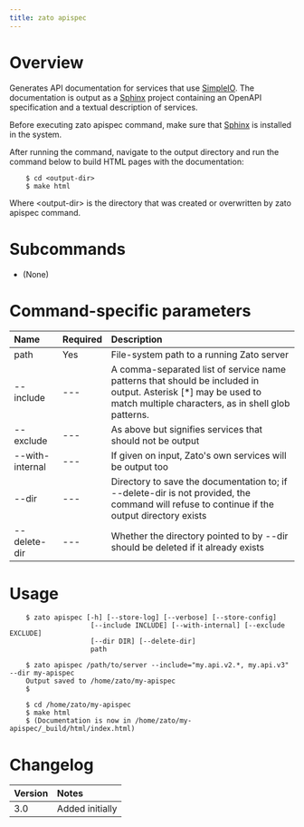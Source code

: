 ```yaml
---
title: zato apispec
---
```


Overview
========

Generates API documentation for services that use [SimpleIO](../../progguide/sio/index). The documentation is output as a
[Sphinx](http://sphinx-doc.org/)
project containing an OpenAPI specification and a textual description of services.

Before executing zato apispec command, make sure that [Sphinx](http://sphinx-doc.org/) is installed in the system.

After running the command, navigate to the output directory and run the command below to build
HTML pages with the documentation:

```
    $ cd <output-dir>
    $ make html
```

Where \<output-dir\> is the directory that was created or overwritten by zato apispec command.

Subcommands
===========

-   (None)

Command-specific parameters
===========================

| Name             | Required | Description                                                                                                                                                              |
|:-----------------|:---------|:-------------------------------------------------------------------------------------------------------------------------------------------------------------------------|
| path             | Yes      | File-system path to a running Zato server                                                                                                                                |
| \--include       | \-\--    | A comma-separated list of service name patterns that should be included in output.  Asterisk \[\*\] may be used to match multiple characters, as in shell glob patterns. |
| \--exclude       | \-\--    | As above but signifies services that should not be output                                                                                                                |
| \--with-internal | \-\--    | If given on input, Zato\'s own services will be output too                                                                                                               |
| \--dir           | \-\--    | Directory to save the documentation to; if \--delete-dir is not provided,   the command will refuse to continue if the output directory exists                           |
| \--delete-dir    | \-\--    | Whether the directory pointed to by \--dir should be deleted if it already exists                                                                                        |

Usage
=====

```
    $ zato apispec [-h] [--store-log] [--verbose] [--store-config]
                    [--include INCLUDE] [--with-internal] [--exclude EXCLUDE]
                    [--dir DIR] [--delete-dir]
                    path

    $ zato apispec /path/to/server --include="my.api.v2.*, my.api.v3" --dir my-apispec
    Output saved to /home/zato/my-apispec
    $

    $ cd /home/zato/my-apispec
    $ make html
    $ (Documentation is now in /home/zato/my-apispec/_build/html/index.html)
```

Changelog
=========

| Version | Notes           |
|:--------|:----------------|
| 3.0     | Added initially |
